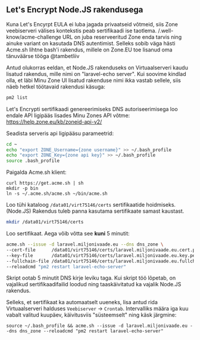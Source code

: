 ## Let's Encrypt Node.JS rakendusega

Kuna Let's Encyrpt EULA ei luba jagada privaatseid võtmeid, siis Zone veebiserveri välises kontekstis peab sertifikaadi ise taotlema. /.well-know/acme-challenge URL on juba reserveeritud Zone enda tarvis ning ainuke variant on kasutada DNS autentimist. Selleks sobib väga hästi Acme.sh lihtne bash'i rakendus, millele on Zone.EU toe lisanud oma tänuväärse tööga @tambetliiv

Antud olukorras eeldan, et Node.JS rakenduseks on Virtuaalserveri kaudu lisatud rakendus, mille nimi on "laravel-echo server". Kui soovime kindlad olla, et läbi Minu Zone UI lisatud rakenduse nimi ikka vastab sellele, siis näeb hetkel töötavaid rakendusi käsuga:

```sh
pm2 list
```

Let's Encrypti sertifikaadi genereerimiseks DNS autoriseerimisega loo endale API ligipääs lisades Minu Zones API võtme: https://help.zone.eu/kb/zoneid-api-v2/

Seadista serveris api ligipääsu parameetrid:
```sh
cd ~
echo "export ZONE_Username={zone username}" >> ~/.bash_profile
echo "export ZONE_Key={zone api key}" >> ~/.bash_profile
source .bash_profile
```

Paigalda Acme.sh klient:
```
curl https://get.acme.sh | sh
mkdir -p bin
ln -s ~/.acme.sh/acme.sh ~/bin/acme.sh
```

Loo tühi kataloog `/data01/virt75146/certs` sertifikaatide hoidmiseks. (Node.JS) Rakendus tuleb panna kasutama sertifikaate samast kaustast.
```sh
mkdir /data01/virt75146/certs
```

Loo sertifikaat. Aega võib võtta see **kuni** 5 minutit:
```sh
acme.sh --issue -d laravel.miljonivaade.eu --dns dns_zone \
--cert-file      /data01/virt75146/certs/laravel.miljonivaade.eu.cert.pem  \
--key-file       /data01/virt75146/certs/laravel.miljonivaade.eu.key.pem  \
--fullchain-file /data01/virt75146/certs/laravel.miljonivaade.eu.fullchain.pem \
--reloadcmd "pm2 restart laravel-echo-server"
```

Skript ootab 5 minutit DNS kirje leviku taga. Kui skript töö lõpetab, on vajalikud sertifikaadifailid loodud ning taaskäivitatud ka vajalik Node.JS rakendus.

Selleks, et sertifikaat ka automaatselt uueneks, lisa antud rida Virtuaalserveri halduses `Veebiserver` -> `Crontab`. Intervalliks määra iga kuu vabalt valitud kuupäev, käivitusviis "süsteemselt" ning käsk järgmine:
```
source ~/.bash_profile && acme.sh --issue -d laravel.miljonivaade.eu --dns dns_zone --reloadcmd "pm2 restart laravel-echo-server"
```

